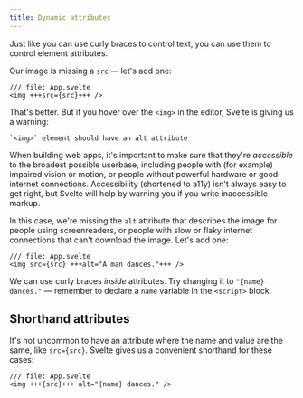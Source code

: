 ```yaml
---
title: Dynamic attributes
---
```


Just like you can use curly braces to control text, you can use them to control element attributes.

Our image is missing a `src` — let's add one:

```svelte
/// file: App.svelte
<img +++src={src}+++ />
```

That's better. But if you hover over the `<img>` in the editor, Svelte is giving us a warning:

```
`<img>` element should have an alt attribute
```

When building web apps, it's important to make sure that they're _accessible_ to the broadest possible userbase, including people with (for example) impaired vision or motion, or people without powerful hardware or good internet connections. Accessibility (shortened to a11y) isn't always easy to get right, but Svelte will help by warning you if you write inaccessible markup.

In this case, we're missing the `alt` attribute that describes the image for people using screenreaders, or people with slow or flaky internet connections that can't download the image. Let's add one:

```svelte
/// file: App.svelte
<img src={src} +++alt="A man dances."+++ />
```

We can use curly braces _inside_ attributes. Try changing it to `"{name} dances."` — remember to declare a `name` variable in the `<script>` block.

## Shorthand attributes

It's not uncommon to have an attribute where the name and value are the same, like `src={src}`. Svelte gives us a convenient shorthand for these cases:

```svelte
/// file: App.svelte
<img +++{src}+++ alt="{name} dances." />
```
